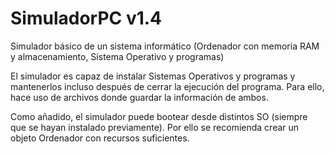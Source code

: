 # SimuladorPC v1.4
Simulador básico de un sistema informático (Ordenador con memoria RAM y almacenamiento, Sistema Operativo y programas)

El simulador es capaz de instalar Sistemas Operativos y programas y mantenerlos incluso después de cerrar la ejecución del programa.
Para ello, hace uso de archivos donde guardar la información de ambos.

Como añadido, el simulador puede bootear desde distintos SO (siempre que se hayan instalado previamente). Por ello se recomienda crear un objeto Ordenador
con recursos suficientes.
